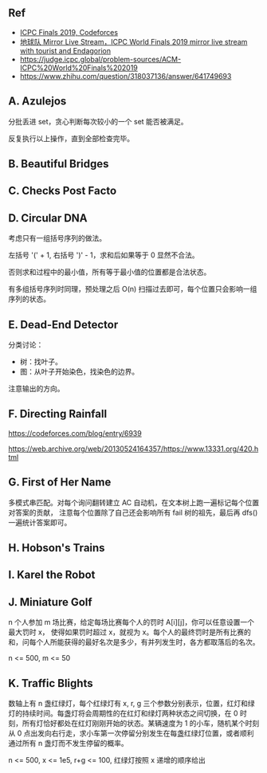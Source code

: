 ## Ref
- [ICPC Finals 2019, Codeforces](https://codeforces.com/blog/entry/66365)
- [地球队 Mirror Live Stream，ICPC World Finals 2019 mirror live stream with tourist and Endagorion](https://www.youtube.com/watch?v=X6YdKQspOBk)
- https://judge.icpc.global/problem-sources/ACM-ICPC%20World%20Finals%202019
- https://www.zhihu.com/question/318037136/answer/641749693

## A. Azulejos
分批丢进 set，贪心判断每次较小的一个 set 能否被满足。

反复执行以上操作，直到全部检查完毕。

## B. Beautiful Bridges

## C. Checks Post Facto

## D. Circular DNA
考虑只有一组括号序列的做法。

左括号 '(' + 1, 右括号 ')' - 1，求和后如果等于 0 显然不合法。

否则求和过程中的最小值，所有等于最小值的位置都是合法状态。

有多组括号序列时同理，预处理之后 O(n) 扫描过去即可，每个位置只会影响一组序列的状态。

## E. Dead-End Detector
分类讨论：
- 树：找叶子。
- 图：从叶子开始染色，找染色的边界。

注意输出的方向。

## F. Directing Rainfall

https://codeforces.com/blog/entry/6939

https://web.archive.org/web/20130524164357/https://www.13331.org/420.html

## G. First of Her Name
多模式串匹配。对每个询问翻转建立 AC 自动机，在文本树上跑一遍标记每个位置对答案的贡献，
注意每个位置除了自己还会影响所有 fail 树的祖先，最后再 dfs() 一遍统计答案即可。


## H. Hobson's Trains

## I. Karel the Robot

## J. Miniature Golf
n 个人参加 m 场比赛，给定每场比赛每个人的罚时 A[i][j]，你可以任意设置一个最大罚时 x，
使得如果罚时超过 x，就视为 x。每个人的最终罚时是所有比赛的和，问每个人所能获得的最好名次是多少，有并列发生时，各方都取落后的名次。

n <= 500, m <= 50 

## K. Traffic Blights
数轴上有 n 盏红绿灯，每个红绿灯有 x, r, g 三个参数分别表示，位置，红灯和绿灯的持续时间。每盏灯将会周期性的在红灯和绿灯两种状态之间切换，在 0 时刻，所有灯恰好都处在红灯刚刚开始的状态。某辆速度为 1 的小车，随机某个时刻从 0 点出发向右行走，求小车第一次停留分别发生在每盏红绿灯位置，或者顺利通过所有 n 盏灯而不发生停留的概率。

n <= 500, x <= 1e5, r+g <= 100, 红绿灯按照 x 递增的顺序给出




